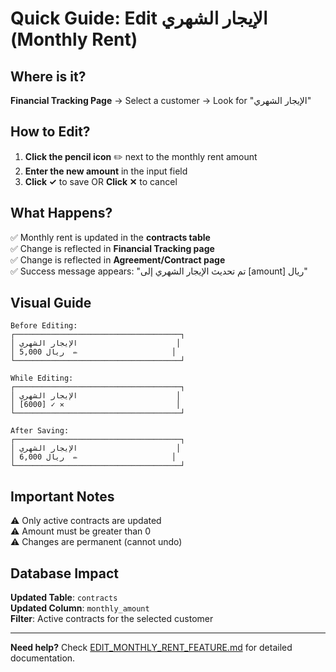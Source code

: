 # Quick Guide: Edit الإيجار الشهري (Monthly Rent)

## Where is it?
**Financial Tracking Page** → Select a customer → Look for "الإيجار الشهري"

## How to Edit?

1. **Click the pencil icon** ✏️ next to the monthly rent amount
2. **Enter the new amount** in the input field
3. **Click ✓** to save OR **Click ✕** to cancel

## What Happens?

✅ Monthly rent is updated in the **contracts table**  
✅ Change is reflected in **Financial Tracking page**  
✅ Change is reflected in **Agreement/Contract page**  
✅ Success message appears: "تم تحديث الإيجار الشهري إلى [amount] ریال"

## Visual Guide

```
Before Editing:
┌─────────────────────────────────────┐
│ الإيجار الشهري                      │
│ 5,000 ریال  ✏️                     │
└─────────────────────────────────────┘

While Editing:
┌─────────────────────────────────────┐
│ الإيجار الشهري                      │
│ [6000] ✓ ✕                         │
└─────────────────────────────────────┘

After Saving:
┌─────────────────────────────────────┐
│ الإيجار الشهري                      │
│ 6,000 ریال  ✏️                     │
└─────────────────────────────────────┘
```

## Important Notes

⚠️ Only active contracts are updated  
⚠️ Amount must be greater than 0  
⚠️ Changes are permanent (cannot undo)  

## Database Impact

**Updated Table**: `contracts`  
**Updated Column**: `monthly_amount`  
**Filter**: Active contracts for the selected customer

---

**Need help?** Check [EDIT_MONTHLY_RENT_FEATURE.md](./EDIT_MONTHLY_RENT_FEATURE.md) for detailed documentation.
